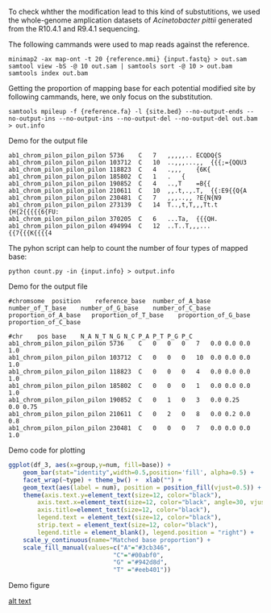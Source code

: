 To check whther the modification lead to this kind of substutitions, we used the whole-genome amplication datasets of *Acinetobacter pittii* generated from the R10.4.1 and R9.4.1 sequencing.

The following cammands were used to map reads against the reference.

```shell
minimap2 -ax map-ont -t 20 {reference.mmi} {input.fastq} > out.sam
samtool view -bS -@ 10 out.sam | samtools sort -@ 10 > out.bam
samtools index out.bam
```

Getting the proportion of mapping base for each potential modified site by following cammands, here, we only focus on the substitution.

```shell
samtools mpileup -f {reference.fa} -l {site.bed} --no-output-ends --no-output-ins --no-output-ins --no-output-del --no-output-del out.bam > out.info
```

Demo for the output file

```shell
ab1_chrom_pilon_pilon_pilon	5736	C	7	,,,,,..	ECQDQ{S
ab1_chrom_pilon_pilon_pilon	103712	C	10	..,,,...,,	{{{;={QQU3
ab1_chrom_pilon_pilon_pilon	118823	C	4	.,,,	{6K{
ab1_chrom_pilon_pilon_pilon	185802	C	1	.	{
ab1_chrom_pilon_pilon_pilon	190852	C	4	..,T	=B{{
ab1_chrom_pilon_pilon_pilon	210611	C	10	,,.t,.,.T,	{{:E9{{Q{A
ab1_chrom_pilon_pilon_pilon	230481	C	7	,,,..,,	?E{N{N9
ab1_chrom_pilon_pilon_pilon	273139	C	14	T..,t,T,,,Tt.t	{H{2{{{{{6{FU:
ab1_chrom_pilon_pilon_pilon	370205	C	6	...Ta,	{{{QH.
ab1_chrom_pilon_pilon_pilon	494994	C	12	..T..T,,,...	{{7{{{K{{{{4
```

The pyhon script can help to count the number of four types of mapped base:

``` shell
python count.py -in {input.info} > output.info
```

Demo for the output file

```shell
#chromsome	position	reference_base	number_of_A_base	number_of_T_base	number_of_G_base	number_of_C_base proportion_of_A_base	proportion_of_T_base	proportion_of_G_base	proportion_of_C_base

#chr	pos	base	N_A	N_T	N_G	N_C	P_A	P_T	P_G	P_C
ab1_chrom_pilon_pilon_pilon	5736	C	0	0	0	7	0.0	0.0	0.0	1.0
ab1_chrom_pilon_pilon_pilon	103712	C	0	0	0	10	0.0	0.0	0.0	1.0
ab1_chrom_pilon_pilon_pilon	118823	C	0	0	0	4	0.0	0.0	0.0	1.0
ab1_chrom_pilon_pilon_pilon	185802	C	0	0	0	1	0.0	0.0	0.0	1.0
ab1_chrom_pilon_pilon_pilon	190852	C	0	1	0	3	0.0	0.25	0.0	0.75
ab1_chrom_pilon_pilon_pilon	210611	C	0	2	0	8	0.0	0.2	0.0	0.8
ab1_chrom_pilon_pilon_pilon	230481	C	0	0	0	7	0.0	0.0	0.0	1.0
```

Demo code for plotting

```R
ggplot(df_3, aes(x=group,y=num, fill=base)) + 
    geom_bar(stat="identity",width=0.5,position='fill', alpha=0.5) +
    facet_wrap(~type) + theme_bw() +  xlab("") +
    geom_text(aes(label = num), position = position_fill(vjust=0.5)) + 
  	theme(axis.text.y=element_text(size=12, color="black"),
    	axis.text.x=element_text(size=12, color="black", angle=30, vjust = 0.5, hjust=0.5),
        axis.title=element_text(size=12, color="black"),
        legend.text = element_text(size=12, color="black"),
        strip.text = element_text(size=12, color="black"),
        legend.title = element_blank(), legend.position = "right") +
  	scale_y_continuous(name="Matched base proportion") +
  	scale_fill_manual(values=c("A"="#3cb346",
                             "C"="#00abf0",
                             "G" ="#942d8d", 
                             "T" ="#eeb401"))
```

Demo figure

[alt text](Demo.png)

